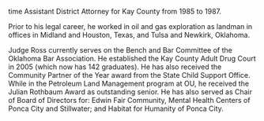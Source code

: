 ﻿---
fname: 'Philip'
lname: 'Ross'
id: 922
published: false
layout: judge-bio
---
time Assistant District Attorney for Kay County from
1985 to 1987.

Prior to his legal career, he worked in oil and gas exploration as
landman in offices in Midland and Houston, Texas, and Tulsa and Newkirk,
Oklahoma.

Judge Ross currently serves on the Bench and Bar Committee of the
Oklahoma Bar Association. He established the Kay County Adult Drug Court
in 2005 (which now has 142 graduates). He has also received the
Community Partner of the Year award from the State Child Support Office.
While in the Petroleum Land Management program at OU, he received the
Julian Rothbaum Award as outstanding senior. He has also served as Chair
of Board of Directors for: Edwin Fair Community, Mental Health Centers
of Ponca City and Stillwater; and Habitat for Humanity of Ponca City.
